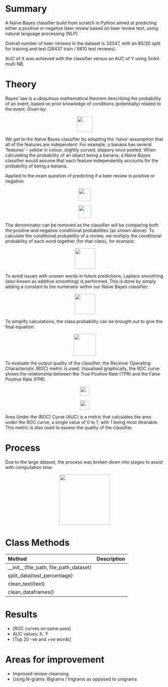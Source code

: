 # Summary
A Naïve Bayes classifier build from scratch in Python aimed at predicting either a positive or negative beer review based on beer review text, using natural language processing (NLP).

Overall number of beer reviews in the dataset is 33047, with an 80/20 split for training and test (26437 train / 6610 test reviews).

AUC of X was achieved with the classifier versus an AUC of Y using Scikit multi NB.

# Theory
Bayes’ law is a ubiquitous mathematical theorem describing the probability of an event, based on prior knowledge of conditions (potentially) related to the event. Given by:
<p align="center">
  <img height="50" src="https://i.imgur.com/Ag0V9up.png">
</p>
We get to the Naïve Bayes classifier by adopting the ‘naïve’ assumption that all of the features are independent. For example, a banana has several ‘features’ – yellow in colour, slightly curved, slippery once peeled. When calculating the probability of an object being a banana, a Naïve Bayes classifier would assume that each feature independently accounts for the probability of being a banana.

Applied to the exam question of predicting if a beer review is positive or negative:
<br>
<p align="center">
  <img height="40" src="https://i.imgur.com/aRyUidS.png">
</p>
<p align="center">
  <img height="40" src="https://i.imgur.com/saecUyD.png">
</p>
The denominator can be removed as the classifier will be comparing both the positive and negative conditional probabilities (as shown above). To calculate the conditional probability of a review, we multiply the conditional probability of each word together (for that class), for example:
<p align="center">
  <img height="65" src="https://i.imgur.com/RUQurUT.png">
</p>
To avoid issues with unseen words in future predictions, Laplace smoothing (also known as additive smoothing) is performed. This is done by simply adding a constant to the numerator within our Naïve Bayes classifier:
<p align="center">
  <img height="65" src="https://i.imgur.com/xkBry0i.png">
</p>
To simplify calculations, the class probability can be brought out to give the final equation:
<p align="center">
  <img height="70" src="https://i.imgur.com/55SA2Jm.png">
</p>
To evaluate the output quality of the classifier, the Receiver Operating Characteristic (ROC) metric is used. Visualised graphically, the ROC curve shows the relationship between the True Positive Rate (TPR) and the False Positive Rate (FPR).
<p align="center">
  <img height="30" src="https://i.imgur.com/J7dBI9K.png">
</p>
<p align="center">
  <img height="30" src="https://i.imgur.com/bJcHu1z.png">
</p>
Area Under the (ROC) Curve (AUC) is a metric that calculates the area under the ROC curve, a single value of 0 to 1, with 1 being most desirable. This metric is also used to assess the quality of the classifier.

# Process
Due to the large dataset, the process was broken down into stages to assist with computation time:
<p align="center">
  <img height="160" src="https://i.imgur.com/oOubYpp.png">
</p>

# Class Methods


| Method                                           | Description                          | 
| :-----------------------------------------------|:------------------------------------| 
| \_\_init\_\_(file_path, file_path_dataset)           |                                      |
| split_data(test_percentage)                      |                                      |
| clean_text(text)                                 |                                      |
| clean_dataframes()                               |                                      | 

# Results
* [ROC curves on same axes]
* AUC values: X, Y
* [Top 20 -ve and +ve words]

# Areas for improvement
* Improved review cleansing
* Using N-grams: Bigrams / trigrams as opposed to unigrams
